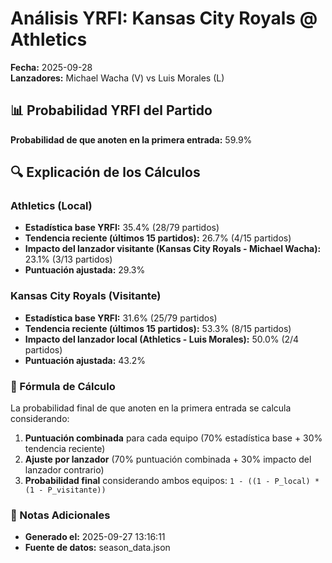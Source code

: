 # Análisis YRFI: Kansas City Royals @ Athletics

**Fecha:** 2025-09-28  
**Lanzadores:** Michael Wacha (V) vs Luis Morales (L)

## 📊 Probabilidad YRFI del Partido

**Probabilidad de que anoten en la primera entrada:** 59.9%

## 🔍 Explicación de los Cálculos

### Athletics (Local)
- **Estadística base YRFI:** 35.4% (28/79 partidos)
- **Tendencia reciente (últimos 15 partidos):** 26.7% (4/15 partidos)
- **Impacto del lanzador visitante (Kansas City Royals - Michael Wacha):** 23.1% (3/13 partidos)
- **Puntuación ajustada:** 29.3%

### Kansas City Royals (Visitante)
- **Estadística base YRFI:** 31.6% (25/79 partidos)
- **Tendencia reciente (últimos 15 partidos):** 53.3% (8/15 partidos)
- **Impacto del lanzador local (Athletics - Luis Morales):** 50.0% (2/4 partidos)
- **Puntuación ajustada:** 43.2%

### 📝 Fórmula de Cálculo

La probabilidad final de que anoten en la primera entrada se calcula considerando:
1. **Puntuación combinada** para cada equipo (70% estadística base + 30% tendencia reciente)
2. **Ajuste por lanzador** (70% puntuación combinada + 30% impacto del lanzador contrario)
3. **Probabilidad final** considerando ambos equipos: `1 - ((1 - P_local) * (1 - P_visitante))`

### 📌 Notas Adicionales

- **Generado el:** 2025-09-27 13:16:11
- **Fuente de datos:** season_data.json
